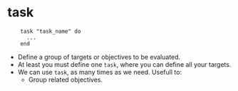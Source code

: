 
# task

```
    task "task_name" do
      ...
    end
```

* Define a group of targets or objectives to be evaluated.
* At least you must define one `task`, where you can define all your targets.
* We can use `task`, as many times as we need. Usefull to:
    * Group related objectives.
